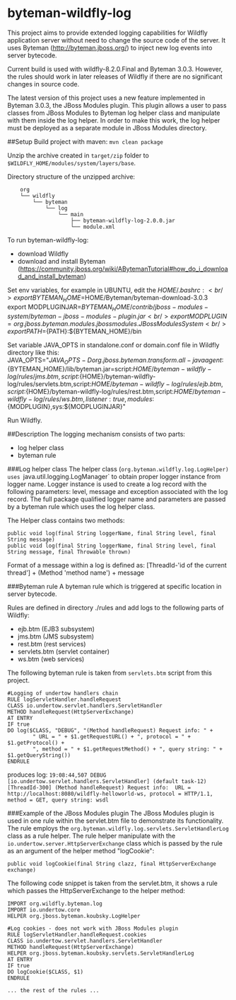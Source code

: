 # byteman-wildfly-log
This project aims to provide extended logging capabilities for Wildfly application
 server without need to change the source code of the server. It uses Byteman (http://byteman.jboss.org/) to inject new log events into server bytecode.

Current build is used with wildfly-8.2.0.Final and Byteman 3.0.3. However, the rules should work in later releases of Wildfly if 
there are no significant changes in source code.

The latest version of this project uses a new feature implemented in Byteman 3.0.3, the JBoss Modules plugin. This plugin allows a user to pass
classes from JBoss Modules to Byteman log helper class and manipulate with them inside the log helper. In order to make this work, the log helper
 must be deployed as a separate module in JBoss Modules directory.

##Setup
Build project with maven: `mvn clean package`

Unzip the archive created in `target/zip` folder to `$WILDFLY_HOME/modules/system/layers/base`.

Directory structure of the unzipped archive:

```
	org
    └── wildfly
        └── byteman
            └── log
                └── main
                    ├── byteman-wildfly-log-2.0.0.jar
                    └── module.xml

```

To run byteman-wildfly-log:

* download Wildfly
* download and install Byteman (https://community.jboss.org/wiki/ABytemanTutorial#how_do_i_download_and_install_byteman)

Set env variables, for example in UBUNTU, edit the ${HOME}/.bashrc:<br />
export BYTEMAN_HOME=$HOME/Byteman/byteman-download-3.0.3<br />
export MODPLUGINJAR=${BYTEMAN_HOME}/contrib/jboss-modules-system/byteman-jboss-modules-plugin.jar<br />
export MODPLUGIN=org.jboss.byteman.modules.jbossmodules.JBossModulesSystem<br />
export PATH=${PATH}:${BYTEMAN_HOME}/bin

Set variable JAVA_OPTS in standalone.conf or domain.conf file in Wildfly directory like this:<br />
JAVA_OPTS="$JAVA_OPTS -Dorg.jboss.byteman.transform.all -javaagent:${BYTEMAN_HOME}/lib/byteman.jar=script:${HOME}/byteman-wildfly-log/rules/jms.btm,script:${HOME}/byteman-wildfly-log/rules/servlets.btm,script:${HOME}/byteman-wildfly-log/rules/ejb.btm,script:${HOME}/byteman-wildfly-log/rules/rest.btm,script:${HOME}/byteman-wildfly-log/rules/ws.btm,listener:true,modules:${MODPLUGIN},sys:${MODPLUGINJAR}"

Run Wildfly.

##Description
The logging mechanism consists of two parts:

* log helper class
* byteman rule

###Log helper class
The helper class (`org.byteman.wildfly.log.LogHelper) uses `java.util.logging.LogManager` to obtain proper logger instance from logger name.
Logger instance is used to create a log record with the following parameters: level, message and exception associated with the log record.
The full package qualified logger name and parameters are passed by a byteman rule which uses the log helper class.

The Helper class contains two methods:

`public void log(final String loggerName, final String level, final String message)` <br>
`public void log(final String loggerName, final String level, final String message, final Throwable thrown)`

Format of a message within a log is defined as:
[ThreadId-'id of the current thread'] + (Method 'method name') + message

###Byteman rule
A byteman rule which is triggered at specific location in server bytecode.

Rules are defined in directory ./rules and add logs to the following parts of Wildfly:

* ejb.btm (EJB3 subsystem)
* jms.btm (JMS subsystem)
* rest.btm (rest services)
* servlets.btm (servlet container)
* ws.btm (web services)

The following byteman rule is taken from `servlets.btm` script from this project.

```
#Logging of undertow handlers chain
RULE logServletHandler.handleRequest
CLASS io.undertow.servlet.handlers.ServletHandler
METHOD handleRequest(HttpServerExchange)
AT ENTRY
IF true
DO log($CLASS, "DEBUG", "(Method handleRequest) Request info: " + 
		" URL = " + $1.getRequestURL() + ", protocol = " + $1.getProtocol() + 
		", method = " + $1.getRequestMethod() + ", query string: " + $1.getQueryString())
ENDRULE
```

produces log:
`19:08:44,507 DEBUG [io.undertow.servlet.handlers.ServletHandler] (default task-12) [ThreadId-300] (Method handleRequest) Request info:  URL = http://localhost:8080/wildfly-helloworld-ws, protocol = HTTP/1.1, method = GET, query string: wsdl`

###Example of the JBoss Modules plugin
The JBoss Modules plugin is used in one rule within the servlet.btm file to demonstrate its functionality. The rule employs the `org.byteman.wildfly.log.servlets.ServletHandlerLog` class as a rule helper.
The rule helper manipulate with the `io.undertow.server.HttpServerExchange` class which is passed by the rule as an argument of the helper method "logCookie":

```
public void logCookie(final String clazz, final HttpServerExchange exchange)
```

The following code snippet is taken from the servlet.btm, it shows a rule which passes the HttpServerExchange to the helper method:

```
IMPORT org.wildfly.byteman.log  
IMPORT io.undertow.core  
HELPER org.jboss.byteman.koubsky.LogHelper
 
#Log cookies - does not work with JBoss Modules plugin
RULE logServletHandler.handleRequest.cookies
CLASS io.undertow.servlet.handlers.ServletHandler
METHOD handleRequest(HttpServerExchange)
HELPER org.jboss.byteman.koubsky.servlets.ServletHandlerLog
AT ENTRY
IF true
DO logCookie($CLASS, $1) 
ENDRULE

... the rest of the rules ...

```